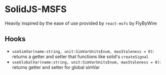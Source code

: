 # SolidJS-MSFS

Heavily inspired by the ease of use provided by `react-msfs` by FlyByWire

## Hooks

- `useSimVar(name:string, unit:SimVarUnitsEnum, maxStaleness = 0)`: returns a getter and setter that functions like solid's `createSignal`
- `useGlobalVar(name:string, unit:SimVarUnitsEnum, maxStaleness = 0)`: returns getter and setter for global simVar
